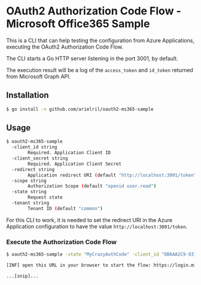 # OAuth2 Authorization Code Flow - Microsoft Office365 Sample

This is a CLI that can help testing the configuration from Azure Applications, executing the OAuth2 Authorization Code Flow. 

The CLI starts a Go HTTP server listening in the port 3001, by default. 

The execution result will be a log of the `access_token` and `id_token` returned from Microsoft Graph API.

## Installation

```sh
$ go install -v github.com/arielril/oauth2-ms365-sample
```

## Usage

```sh
$ oauth2-ms365-sample
  -client_id string
    	Required. Application Client ID
  -client_secret string
    	Required. Application Client Secret
  -redirect string
    	Application redirect URI (default "http://localhost:3001/token")
  -scope string
    	Authorization Scope (default "openid user.read")
  -state string
    	Request state
  -tenant string
    	Tenant ID (default "common")
```

For this CLI to work, it is needed to set the redirect URI in the Azure Application configuration to have the value `http://localhost:3001/token`.

### Execute the Authorization Code Flow

```sh
$ oauth2-ms365-sample -state "MyCrazyAuthCode" -client_id "DB6AA2C9-9311-4B82-B8C3-ECBC43CD56BB" -client_secret "C2186546-B88E-4627-BC3B-5313C1E0ECE7" -scope "openid" -tenant "B78B2739-5EA6-487D-83E3-33D6253559FA"

[INF] open this URL in your browser to start the flow: https://login.microsoftonline.com/B78B2739-5EA6-487D-83E3-33D6253559FA/oauth2/v2.0/authorize?client_id=DB6AA2C9-9311-4B82-B8C3-ECBC43CD56BB&response_type=code&redirect_uri=http%3A%2F%2Flocalhost%3A3001%2Ftoken&response_mode=query&scope=openid&state=MyCrazyAuthCode

...[snip]...
```
